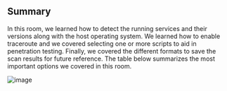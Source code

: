 ## Summary 

In this room, we learned how to detect the running services and their versions along with the host operating system. We learned how to enable traceroute and we covered selecting one or more scripts to aid in penetration testing. Finally, we covered the different formats to save the scan results for future reference. The table below summarizes the most important options we covered in this room.	

![image](https://github.com/Taukir1515/Nmap/assets/65533124/8c86ee73-ea98-4738-9fa6-9a37891c99ad)

